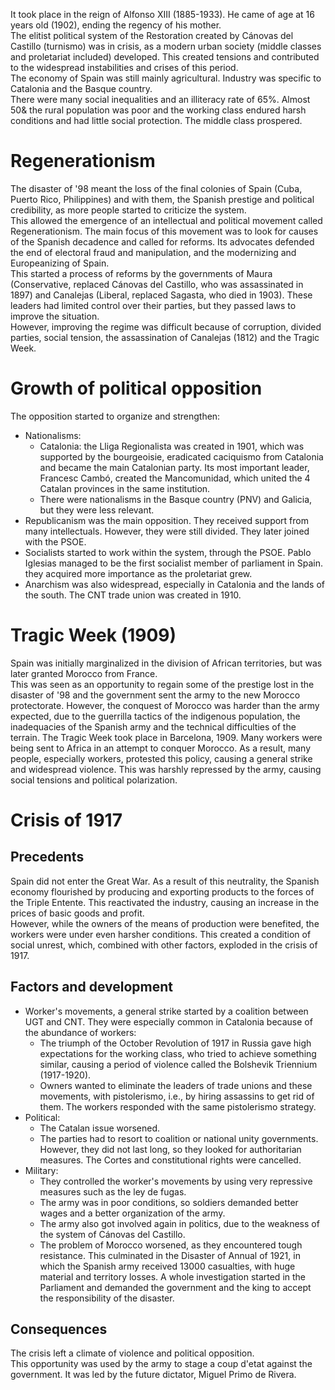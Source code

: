 It took place in the reign of Alfonso XIII (1885-1933). He came of age at 16 years old (1902), ending the regency of his mother.  
The elitist political system of the Restoration created by Cánovas del Castillo (turnismo) was in crisis, as a modern urban society (middle classes and proletariat included) developed. This created tensions and contributed to the widespread instabilities and crises of this period.  
The economy of Spain was still mainly agricultural. Industry was specific to Catalonia and the Basque country.  
There were many social inequalities and an illiteracy rate of 65%. Almost 50& the rural population was poor and the working class endured harsh conditions and had little social protection. The middle class prospered.

# Regenerationism
The disaster of '98 meant the loss of the final colonies of Spain (Cuba, Puerto Rico, Philippines) and with them, the Spanish prestige and political credibility, as more people started to criticize the system.  
This allowed the emergence of an intellectual and political movement called Regenerationism. The main focus of this movement was to look for causes of the Spanish decadence and called for reforms. Its advocates defended the end of electoral fraud and manipulation, and the modernizing and Europeanizing of Spain.  
This started a process of reforms by the governments of Maura (Conservative, replaced Cánovas del Castillo, who was assassinated in 1897) and Canalejas (Liberal, replaced Sagasta, who died in 1903). These leaders had limited control over their parties, but they passed laws to improve the situation.  
However, improving the regime was difficult because of corruption, divided parties, social tension, the assassination of Canalejas (1812) and the Tragic Week.

# Growth of political opposition 
The opposition started to organize and strengthen:
- Nationalisms: 
    - Catalonia: the Lliga Regionalista was created in 1901, which was supported by the bourgeoisie, eradicated caciquismo from Catalonia and became the main Catalonian party. Its most important leader, Francesc Cambó, created the Mancomunidad, which united the 4 Catalan provinces in the same institution.
    - There were nationalisms in the Basque country (PNV) and Galicia, but they were less relevant.
- Republicanism was the main opposition. They received support from many intellectuals. However, they were still divided. They later joined with the PSOE.
- Socialists started to work within the system, through the PSOE. Pablo Iglesias managed to be the first socialist member of parliament in Spain. they acquired more importance as the proletariat grew.
- Anarchism was also widespread, especially in Catalonia and the lands of the south. The CNT trade union was created in 1910. 

<!-- Este apartado no viene en los apuntes y puede no ser necesario -->
# Tragic Week (1909)
Spain was initially marginalized in the division of African territories, but was later granted Morocco from France.  
This was seen as an opportunity to regain some of the prestige lost in the disaster of '98 and the government sent the army to the new Morocco protectorate. However, the conquest of Morocco was harder than the army expected, due to the guerrilla tactics of the indigenous population, the inadequacies of the Spanish army and the technical difficulties of the terrain.
The Tragic Week took place in Barcelona, 1909. Many workers were being sent to Africa in an attempt to conquer Morocco. As a result, many people, especially workers, protested this policy, causing a general strike and widespread violence. This was harshly repressed by the army, causing social tensions and political polarization.  

# Crisis of 1917

## Precedents
Spain did not enter the Great War. As a result of this neutrality, the Spanish economy flourished by producing and exporting products to the forces of the Triple Entente. This reactivated the industry, causing an increase in the prices of basic goods and profit.  
However, while the owners of the means of production were benefited, the workers were under even harsher conditions. This created a condition of social unrest, which, combined with other factors, exploded in the crisis of 1917.

## Factors and development
- Worker's movements, a general strike started by a coalition between UGT and CNT. They were especially common in Catalonia because of the abundance of workers: 
    - The triumph of the October Revolution of 1917 in Russia gave high expectations for the working class, who tried to achieve something similar, causing a period of violence called the Bolshevik Triennium (1917-1920).
    - Owners wanted to eliminate the leaders of trade unions and these movements, with pistolerismo, i.e., by hiring assassins to get rid of them. The workers responded with the same pistolerismo strategy.
- Political:
    - The Catalan issue worsened.
    - The parties had to resort to coalition or national unity governments. However, they did not last long, so they looked for authoritarian measures. The Cortes and constitutional rights were cancelled.
- Military:
    - They controlled the worker's movements by using very repressive measures such as the ley de fugas.
    - The army was in poor conditions, so soldiers demanded better wages and a better organization of the army.
    - The army also got involved again in politics, due to the weakness of the system of Cánovas del Castillo.
    - The problem of Morocco worsened, as they encountered tough resistance. This culminated in the Disaster of Annual of 1921, in which the Spanish army received 13000 casualties, with huge material and territory losses. A whole investigation started in the Parliament and demanded the government and the king to accept the responsibility of the disaster.

## Consequences
The crisis left a climate of violence and political opposition.  
This opportunity was used by the army to stage a coup d'etat against the government. It was led by the future dictator, Miguel Primo de Rivera.